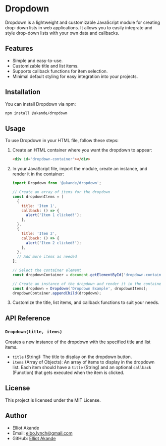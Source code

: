 # Dropdown

Dropdown is a lightweight and customizable JavaScript module for creating drop-down lists in web applications. It allows you to easily integrate and style drop-down lists with your own data and callbacks.

## Features

- Simple and easy-to-use.
- Customizable title and list items.
- Supports callback functions for item selection.
- Minimal default styling for easy integration into your projects.

## Installation

You can install Dropdown via npm:

```bash
npm install @akande/dropdown
```

## Usage

To use Dropdown in your HTML file, follow these steps:

1. Create an HTML container where you want the dropdown to appear:

   ```html
   <div id="dropdown-container"></div>
   ```

2. In your JavaScript file, import the module, create an instance, and render it in the container:

   ```javascript
   import Dropdown from '@akande/dropdown';

   // Create an array of items for the dropdown
   const dropdownItems = [
     {
       title: 'Item 1',
       callback: () => {
         alert('Item 1 clicked!');
       },
     },
     {
       title: 'Item 2',
       callback: () => {
         alert('Item 2 clicked!');
       },
     },
     // Add more items as needed
   ];

   // Select the container element
   const dropdownContainer = document.getElementById('dropdown-container');

   // Create an instance of the dropdown and render it in the container
   const dropdown = Dropdown('Dropdown Example', dropdownItems);
   dropdownContainer.appendChild(dropdown);
   ```

3. Customize the title, list items, and callback functions to suit your needs.

## API Reference

### `Dropdown(title, items)`

Creates a new instance of the dropdown with the specified title and list items.

- `title` (String): The title to display on the dropdown button.
- `items` (Array of Objects): An array of items to display in the dropdown list. Each item should have a `title` (String) and an optional `callback` (Function) that gets executed when the item is clicked.

## License

This project is licensed under the MIT License.

## Author

- Elliot Akande
- Email: [elbo.lynch@gmail.com](elbo.lynch@gmail.com)
- GitHub: [Elliot Akande](https://github.com/Elliot-Akande)
